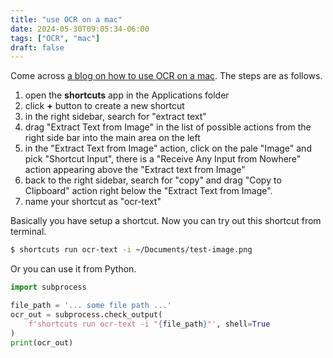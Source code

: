```yaml
---
title: "use OCR on a mac"
date: 2024-05-30T09:05:34-06:00
tags: ["OCR", "mac"]
draft: false
---
```


Come across [a blog on how to use OCR on a mac](https://blog.greg.technology/2024/01/02/how-do-you-ocr-on-a-mac.html). The steps are as follows.

1. open the **shortcuts** app in the Applications folder
2. click **+** button to create a new shortcut
3. in the right sidebar, search for "extract text"
4. drag "Extract Text from Image" in the list of possible actions from the right side bar into the main area on the left
5. in the "Extract Text from Image" action, click on the pale "Image" and pick "Shortcut Input", there is a "Receive Any Input from Nowhere" action appearing above the "Extract text from Image"
6. back to the right sidebar, search for "copy" and drag "Copy to Clipboard" action right below the "Extract Text from Image".
7. name your shortcut as "ocr-text"

Basically you have setup a shortcut. Now you can try out this shortcut from terminal.

```zsh
$ shortcuts run ocr-text -i ~/Documents/test-image.png 
```

Or you can use it from Python.

```python
import subprocess

file_path = '... some file path ...'
ocr_out = subprocess.check_output(
    f'shortcuts run ocr-text -i "{file_path}"', shell=True
)
print(ocr_out)
```

